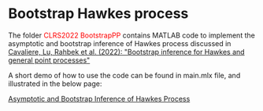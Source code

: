 # Bootstrap Hawkes process

The folder <a style="color:red">CLRS2022 BootstrapPP</a> contains MATLAB code to implement the asymptotic and bootstrap inference of Hawkes process discussed in 
<a href="https://protect-au.mimecast.com/s/VePMC1WLPxcpMZK08cp0GI9?domain=authors.elsevier.com">Cavaliere, Lu, Rahbek et al. (2022): "Bootstrap inference for Hawkes and general point processes"</a>

A short demo of how to use the code can be found in main.mlx file, and illustrated in the below page:

<a href="https://sites.google.com/view/luye/clrs-2022-illustration">Asymptotic and Bootstrap Inference of Hawkes Process</a>


